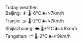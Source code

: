 Today weather:  
Beijing: ☀️ 🌡️-6°C 🌬️↘7km/h  
Tianjin: 🌫  🌡️-2°C 🌬️↘7km/h  
Shijiazhuang: ☁️ 🌡️+1°C 🌬️↓8km/h  
Tangshan: ⛅️  🌡️-2°C 🌬️↙9km/h  
